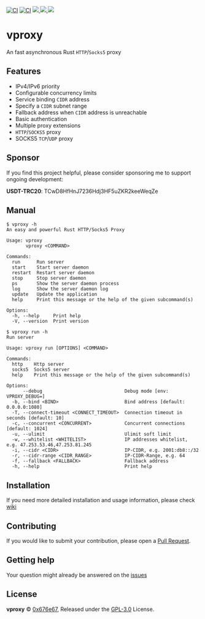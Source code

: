 [![CI](https://github.com/0x676e67/vproxy/actions/workflows/ci.yml/badge.svg)](https://github.com/0x676e67/vproxy/actions/workflows/ci.yml)
[![CI](https://github.com/0x676e67/vproxy/actions/workflows/release.yml/badge.svg)](https://github.com/0x676e67/vproxy/actions/workflows/release.yml)
<a target="_blank" href="https://github.com/0x676e67/vproxy/blob/main/LICENSE">
<img src="https://img.shields.io/badge/GPL-3.0-blue.svg"/>
</a>
<a href="https://github.com/0x676e67/vproxy/releases">
<img src="https://img.shields.io/github/release/0x676e67/vproxy.svg?style=flat">
</a>
</a><a href="https://github.com/0x676e67/vproxy/releases">
<img src="https://img.shields.io/github/downloads/0x676e67/vproxy/total?style=flat">
</a>

# vproxy

An fast asynchronous Rust `HTTP`/`Socks5` proxy

## Features

- IPv4/IPv6 priority
- Configurable concurrency limits
- Service binding `CIDR` address
- Specify a `CIDR` subnet range
- Fallback address when `CIDR` address is unreachable
- Basic authentication
- Multiple proxy extensions
- `HTTP`/`SOCKS5` proxy
- SOCKS5 `TCP`/`UDP` proxy

## Sponsor

If you find this project helpful, please consider sponsoring me to support ongoing development:

**USDT-TRC20**: TCwD8HfHnJ7236Hdj3HF5uZKR2keeWeqZe

## Manual

```shell
$ vproxy -h
An easy and powerful Rust HTTP/Socks5 Proxy

Usage: vproxy
       vproxy <COMMAND>

Commands:
  run      Run server
  start    Start server daemon
  restart  Restart server daemon
  stop     Stop server daemon
  ps       Show the server daemon process
  log      Show the server daemon log
  update   Update the application
  help     Print this message or the help of the given subcommand(s)

Options:
  -h, --help     Print help
  -V, --version  Print version

$ vproxy run -h
Run server

Usage: vproxy run [OPTIONS] <COMMAND>

Commands:
  http    Http server
  socks5  Socks5 server
  help    Print this message or the help of the given subcommand(s)

Options:
      --debug                              Debug mode [env: VPROXY_DEBUG=]
  -b, --bind <BIND>                        Bind address [default: 0.0.0.0:1080]
  -T, --connect-timeout <CONNECT_TIMEOUT>  Connection timeout in seconds [default: 10]
  -c, --concurrent <CONCURRENT>            Concurrent connections [default: 1024]
  -u, --ulimit                             Ulimit soft limit
  -w, --whitelist <WHITELIST>              IP addresses whitelist, e.g. 47.253.53.46,47.253.81.245
  -i, --cidr <CIDR>                        IP-CIDR, e.g. 2001:db8::/32
  -r, --cidr-range <CIDR_RANGE>            IP-CIDR-Range, e.g. 64
  -f, --fallback <FALLBACK>                Fallback address
  -h, --help                               Print help
```

## Installation

If you need more detailed installation and usage information, please check [wiki](https://github.com/0x676e67/vproxy/wiki)

## Contributing

If you would like to submit your contribution, please open a [Pull Request](https://github.com/0x676e67/vproxy/pulls).

## Getting help

Your question might already be answered on the [issues](https://github.com/0x676e67/vproxy/issues)

## License

**vproxy** © [0x676e67](https://github.com/0x676e67), Released under the [GPL-3.0](./LICENSE) License.
